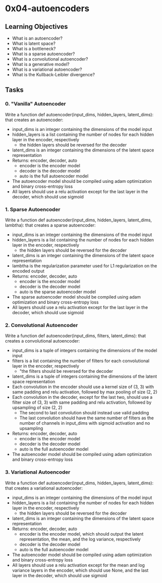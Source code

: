 # 0x04-autoencoders

## Learning Objectives
- What is an autoencoder?
- What is latent space?
- What is a bottleneck?
- What is a sparse autoencoder?
- What is a convolutional autoencoder?
- What is a generative model?
- What is a variational autoencoder?
- What is the Kullback-Leibler divergence?

## Tasks

### 0. "Vanilla" Autoencoder
Write a function def autoencoder(input_dims, hidden_layers, latent_dims): that creates an autoencoder:

- input_dims is an integer containing the dimensions of the model input
- hidden_layers is a list containing the number of nodes for each hidden layer in the encoder, respectively
    - the hidden layers should be reversed for the decoder
- latent_dims is an integer containing the dimensions of the latent space representation
- Returns: encoder, decoder, auto
    - encoder is the encoder model
    - decoder is the decoder model
    - auto is the full autoencoder model
- The autoencoder model should be compiled using adam optimization and binary cross-entropy loss
- All layers should use a relu activation except for the last layer in the decoder, which should use sigmoid

### 1. Sparse Autoencoder
Write a function def autoencoder(input_dims, hidden_layers, latent_dims, lambtha): that creates a sparse autoencoder:

- input_dims is an integer containing the dimensions of the model input
- hidden_layers is a list containing the number of nodes for each hidden layer in the encoder, respectively
    - the hidden layers should be reversed for the decoder
- latent_dims is an integer containing the dimensions of the latent space representation
- lambtha is the regularization parameter used for L1 regularization on the encoded output
- Returns: encoder, decoder, auto
    - encoder is the encoder model
    - decoder is the decoder model
    - auto is the sparse autoencoder model
- The sparse autoencoder model should be compiled using adam optimization and binary cross-entropy loss
- All layers should use a relu activation except for the last layer in the decoder, which should use sigmoid

### 2. Convolutional Autoencoder
Write a function def autoencoder(input_dims, filters, latent_dims): that creates a convolutional autoencoder:

- input_dims is a tuple of integers containing the dimensions of the model input
- filters is a list containing the number of filters for each convolutional layer in the encoder, respectively
    - "the filters should be reversed for the decoder
- latent_dims is a tuple of integers containing the dimensions of the latent space representation
- Each convolution in the encoder should use a kernel size of (3, 3) with same padding and relu activation, followed by max pooling of size (2, 2)
- Each convolution in the decoder, except for the last two, should use a filter size of (3, 3) with same padding and relu activation, followed by upsampling of size (2, 2)
    - The second to last convolution should instead use valid padding
    - The last convolution should have the same number of filters as the number of channels in input_dims with sigmoid activation and no upsampling
- Returns: encoder, decoder, auto
    - encoder is the encoder model
    - decoder is the decoder model
    - auto is the full autoencoder model
- The autoencoder model should be compiled using adam optimization and binary cross-entropy loss

### 3. Variational Autoencoder
Write a function def autoencoder(input_dims, hidden_layers, latent_dims): that creates a variational autoencoder:

- input_dims is an integer containing the dimensions of the model input
- hidden_layers is a list containing the number of nodes for each hidden layer in the encoder, respectively
    - the hidden layers should be reversed for the decoder
- latent_dims is an integer containing the dimensions of the latent space representation
- Returns: encoder, decoder, auto
    - encoder is the encoder model, which should output the latent representation, the mean, and the log variance, respectively
    - decoder is the decoder model
    - auto is the full autoencoder model
- The autoencoder model should be compiled using adam optimization and binary cross-entropy loss
- All layers should use a relu activation except for the mean and log variance layers in the encoder, which should use None, and the last layer in the decoder, which should use sigmoid